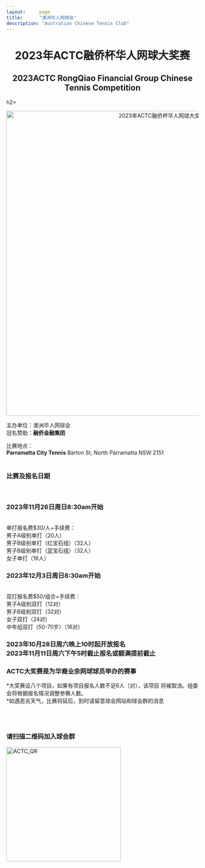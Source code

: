 ```yaml
---
layout:     page
title:      "澳洲华人网球会"
description: "Australian Chinese Tennis Club"
---
```


<h1 align="center">2023年ACTC融侨杯华人网球大奖赛</h1>
<h2 align="center">2023ACTC RongQiao Financial Group Chinese Tennis Competition</h2>h2>

<p align="center"><img src="{{ site.baseurl }}/img/2023_poster.jpg" class="img-responsive" width="800px" alt="2023年ACTC融侨杯华人网球大奖赛"></p>

主办单位：澳洲华人网球会<br>
冠名赞助：<b>融侨金融集团</b><br>


比赛地点：<br><b>Parramatta City Tennis</b>   Barton St, North Parramatta NSW 2151<br><br>

<h3>比赛及报名日期</h3><br>
<p><h3>2023年11月26日周日8:30am开始</h3><br>
单打报名费$30/人+手续费：<br>
男子A级别单打（20人）<br>
男子B级别单打（红宝石组）（32人）<br>
男子B级别单打（蓝宝石组）（32人）<br>
女子单打（16人）</p>
<p><h3>2023年12月3日周日8:30am开始</h3><br>
双打报名费$50/组合+手续费：<br>
男子A级别双打（12对）<br>
男子B级别双打（32对）<br>
女子双打（24对）<br>
中年组双打（50-70岁）（16对）</p>
<p><h3>2023年10月28日周六晚上10时起开放报名<br>
2023年11月11日周六下午5时截止报名或额满提前截止</h3></p>

<p><h3>ACTC大奖赛是为华裔业余网球球员举办的赛事</p></h3>

<p>*大奖赛设八个项目，如果有项目报名人数不足6人（对），该项目
将被取消。组委会将根据报名情况调整参赛人数。<br>
*如遇恶劣天气，比赛将延后，到时请留意球会网站和球会群的消息</p>

<br><br>
<h3>请扫描二维码加入球会群</h3>

<a href="http://www.actc.org.au/img/actc_qr_code.png" target="_blank">
      <img src="{{ site.baseurl }}/img/actc_qr_code.png" class="img-responsive" width="300px" alt="ACTC_QR">
</a>
